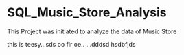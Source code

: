 # SQL_Music_Store_Analysis
This Project was initiated to analyze the data of Music Store

this is teesy...sds
oo fir oe..
.
.dddsd
hsdbfjds
